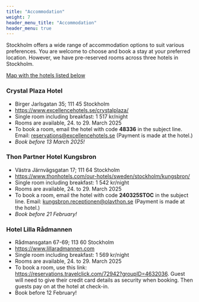 ```yaml
---
title: "Accommodation"
weight: 7
header_menu_title: "Accommodation"
header_menu: true
---
```

Stockholm offers a wide range of accommodation options to suit various preferences. You are welcome to choose and book a stay at your preferred location. However, we have pre-reserved rooms across three hotels in Stockholm.

[Map with the hotels listed below](https://umap.openstreetmap.de/en/map/hotels-stockholm_79907#13/59.3506/18.0596)

### Crystal Plaza Hotel  

- Birger Jarlsgatan 35; 111 45 Stockholm
- https://www.excellencehotels.se/crystalplaza/
- Single room including breakfast: 1 517 kr/night
- Rooms are available, 24. to 29. March 2025
- To book a room, email the hotel with code **48336** in the subject line.
Email: [reservations@excellencehotels.se](reservations@excellencehotels.se)
(Payment is made at the hotel.)
- *Book before 13 March 2025!*

### Thon Partner Hotel Kungsbron

- Västra Järnvägsgatan 17; 111 64 Stockholm
- https://www.thonhotels.com/our-hotels/sweden/stockholm/kungsbron/
- Single room including breakfast: 1 542 kr/night
- Rooms are available, 24. to 29. March 2025
- To book a room, email the hotel with code **240325STOC** in the subject line.
Email: [kungsbron.receptionen@olavthon.se](kungsbron.receptionen@olavthon.se)
(Payment is made at the hotel.)
- *Book before 21 February!*

### Hotel Lilla Rådmannen

- Rådmansgatan 67-69; 113 60 Stockholm
- https://www.lillaradmannen.com
- Single room including breakfast: 1 569 kr/night
- Rooms are available, 24. to 29. March 2025
- To book a room, use this link: https://reservations.travelclick.com/72942?groupID=4632036. Guest will need to give their credit card details as security when booking. Then guests pay on at the hotel at check-in.
- Book before 12 February!

